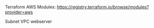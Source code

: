 Terraform AWS Modules: https://registry.terraform.io/browse/modules?provider=aws


Subnet
VPC
webserver
